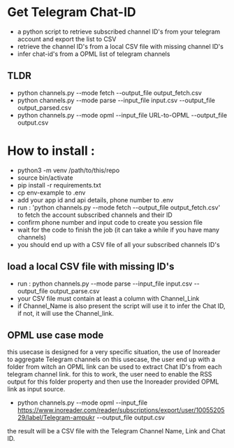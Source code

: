 # Get Telegram Chat-ID
- a python script to retrieve subscribed channel ID's from your telegram account and export the list to CSV
- retrieve the channel ID's from a local CSV file with missing channel ID's
- infer chat-id's from a OPML list of telegram channels

## TLDR

- python channels.py --mode fetch --output_file output_fetch.csv
- python channels.py --mode parse --input_file input.csv --output_file output_parsed.csv
- python channels.py --mode opml --input_file URL-to-OPML --output_file output.csv



# How to install : 

- python3 -m venv /path/to/this/repo
- source bin/activate
- pip install -r requirements.txt
- cp env-example to .env
- add your app id and api details, phone number to .env
- run : 'python channels.py --mode fetch --output_file output_fetch.csv' to fetch the account subscribed channels and their ID
- confirm phone number and input code to create you session file
- wait for the code to finish the job (it can take a while if you have many channels)
- you should end up with a CSV file of all your subscribed channels ID's

## load a local CSV file with missing ID's
- run : python channels.py --mode parse --input_file input.csv --output_file output_parse.csv
- your CSV file must contain at least a column with Channel_Link
- if Channel_Name is also present the script will use it to infer the Chat ID, if not, it will use the Channel_link. 

## OPML use case mode
this usecase is designed for a very specific situation, the use of Inoreader to aggregate Telegram channels
on this usecase, the user end up with a folder from witch an OPML link can be used to extract Chat ID's from each telegram channel link. 
for this to work, the user need to enable the RSS output for this folder property and then use the Inoreader provided OPML link as input source. 

- python channels.py --mode opml --input_file https://www.inoreader.com/reader/subscriptions/export/user/1005520529/label/Telegram-ampukr --output_file output.csv

the result will be a CSV file with the Telegram Channel Name, Link and Chat ID. 



